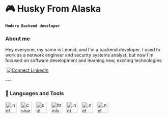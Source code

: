 # 🎮 Husky From Alaska

**`Modern Backend developer`**


### About me
Hey everyone, my name is Leonid, and I'm a backend developer. I used to work as a network engineer and security systems analyst, but now I'm focused on software development and learning new, exciting technologies.

<p align="left">
   <img alt="" title="Connect LinkedIn" src="https://custom-icon-badges.demolab.com/badge/Moscow-Russia-purple?style=for-the-badge&logo=location&logoColor=white"/>
   <a href="www.linkedin.com/in/HuskyFromAlaska"><img title="Connect LinkedIn" src="https://custom-icon-badges.demolab.com/badge/-LinkedIn-8182DA?style=for-the-badge&logo=comment-discussion&logoColor=black"/></a>
   
</p>
---

### 🧰 Languages and Tools

<img align="left" alt=".net" width="35px" style="padding-right:10"           src="https://cdn.jsdelivr.net/gh/devicons/devicon@latest/icons/dotnetcore/dotnetcore-original.svg" />
<img align="left" alt="csharp" width="35px" style="padding-right:10"         src="https://cdn.jsdelivr.net/gh/devicons/devicon@latest/icons/csharp/csharp-plain.svg" />
<img align="left" alt="sql" width="35px" style="padding-right:10"            src="https://cdn.jsdelivr.net/gh/devicons/devicon@latest/icons/postgresql/postgresql-original.svg" />
<img align="left" alt="htmls" width="35px" style="padding-right:10"          src="https://cdn.jsdelivr.net/gh/devicons/devicon@latest/icons/html5/html5-plain.svg" />
<img align="left" alt=".net" width="35px" style="padding-right:10"           src="https://cdn.jsdelivr.net/gh/devicons/devicon@latest/icons/css3/css3-plain.svg" />
<img align="left" alt=".net" width="35px" style="padding-right:10"           src="https://cdn.jsdelivr.net/gh/devicons/devicon@latest/icons/javascript/javascript-plain.svg" />
<img align="left" alt=".net" width="35px" style="padding-right:10"           src="https://cdn.jsdelivr.net/gh/devicons/devicon@latest/icons/typescript/typescript-plain.svg" />


          
          
